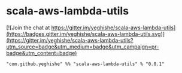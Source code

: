 # scala-aws-lambda-utils

[![Join the chat at https://gitter.im/yeghishe/scala-aws-lambda-utils](https://badges.gitter.im/yeghishe/scala-aws-lambda-utils.svg)](https://gitter.im/yeghishe/scala-aws-lambda-utils?utm_source=badge&utm_medium=badge&utm_campaign=pr-badge&utm_content=badge)

```
"com.github.yeghishe" %% "scala-aws-lambda-utils" % "0.0.1"
```

